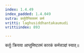```yaml
---
index: 1.4.49
index_padded: 1.4.049
sutra: कर्तुरीप्सिततमं कर्म
vritti: laghusiddhantakaumudi
vrittiindex: 893

---
```

कर्तुः क्रियया आप्तुमिष्टतमं कारकं कर्मसञ्ज्ञं स्यात्॥